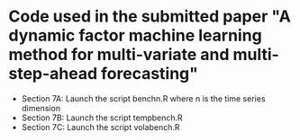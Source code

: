 
# Code used in the submitted paper "A dynamic factor machine learning method for multi-variate and multi-step-ahead forecasting"


* Section 7A: Launch the script benchn.R where n is the time series dimension
* Section 7B: Launch the script tempbench.R
* Section 7C: Launch the script volabench.R



